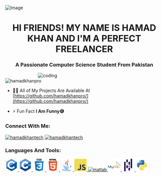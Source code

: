 ![Image](https://github.com/user-attachments/assets/0f1a1856-8bc5-4072-bfbe-7c0a559f82e2)
<h1 align="center">HI FRIENDS! MY NAME IS HAMAD KHAN AND I'M A PERFECT FREELANCER</h1>
<h3 align="center">A Passionate Computer Science Student From Pakistan</h3>

<img align="right" alt="coding" width="400" src="https://github.com/user-attachments/assets/4ab9fcdc-19c4-4747-9f45-e4b8241edc5f.gif">

<p align="left"> <img src="https://github.com/user-attachments/assets/70c78c50-a281-42d5-8668-9dd961033daf" alt="hamadkhanpro" /> </p>

- 👨‍💻 All of My Projects Are Available At [https://github.com/hamadkhanpro/](https://github.com/hamadkhanpro/)

- ⚡ Fun Fact **I Am Funny😅**

<h3 align="left">Connect With Me:</h3>
<p align="left">
<a href="https://www.youtube.com/@hamadkhantech" target="blank"><img align="center" src="https://raw.githubusercontent.com/rahuldkjain/github-profile-readme-generator/master/src/images/icons/Social/youtube.svg" alt="hamadkhantech" height="30" width="40" /></a>
<a href="https://www.instagram.com/hamadkhan_987/" target="blank"><img align="center" src="https://raw.githubusercontent.com/rahuldkjain/github-profile-readme-generator/master/src/images/icons/Social/instagram.svg" alt="hamadkhantech" height="30" width="40" /></a>
</p>

<h3 align="left">Languages And Tools:</h3>
<p align="left"> <a href="https://www.cprogramming.com/" target="_blank" rel="noreferrer"> <img src="https://raw.githubusercontent.com/devicons/devicon/master/icons/c/c-original.svg" alt="c" width="40" height="40"/> </a> <a href="https://www.w3schools.com/cpp/" target="_blank" rel="noreferrer"> <img src="https://raw.githubusercontent.com/devicons/devicon/master/icons/cplusplus/cplusplus-original.svg" alt="cplusplus" width="40" height="40"/> </a> <a href="https://www.w3schools.com/css/" target="_blank" rel="noreferrer"> <img src="https://raw.githubusercontent.com/devicons/devicon/master/icons/css3/css3-original-wordmark.svg" alt="css3" width="40" height="40"/> </a> <a href="https://www.w3.org/html/" target="_blank" rel="noreferrer"> <img src="https://raw.githubusercontent.com/devicons/devicon/master/icons/html5/html5-original-wordmark.svg" alt="html5" width="40" height="40"/> </a> <a href="https://www.java.com" target="_blank" rel="noreferrer"> <img src="https://raw.githubusercontent.com/devicons/devicon/master/icons/java/java-original.svg" alt="java" width="40" height="40"/> </a> <a href="https://developer.mozilla.org/en-US/docs/Web/JavaScript" target="_blank" rel="noreferrer"> <img src="https://raw.githubusercontent.com/devicons/devicon/master/icons/javascript/javascript-original.svg" alt="javascript" width="40" height="40"/> </a> <a href="https://www.mathworks.com/" target="_blank" rel="noreferrer"> <img src="https://upload.wikimedia.org/wikipedia/commons/2/21/Matlab_Logo.png" alt="matlab" width="40" height="40"/> </a> <a href="https://www.mysql.com/" target="_blank" rel="noreferrer"> <img src="https://raw.githubusercontent.com/devicons/devicon/master/icons/mysql/mysql-original-wordmark.svg" alt="mysql" width="40" height="40"/> </a> <a href="https://pandas.pydata.org/" target="_blank" rel="noreferrer"> <img src="https://raw.githubusercontent.com/devicons/devicon/2ae2a900d2f041da66e950e4d48052658d850630/icons/pandas/pandas-original.svg" alt="pandas" width="40" height="40"/> </a> <a href="https://www.python.org" target="_blank" rel="noreferrer"> <img src="https://raw.githubusercontent.com/devicons/devicon/master/icons/python/python-original.svg" alt="python" width="40" height="40"/> </a> </p>
